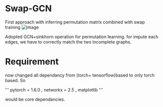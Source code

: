 # Swap-GCN
First approach with inferring permutation matrix combined with swap training
![image](https://user-images.githubusercontent.com/35905280/95421438-6af37e00-0978-11eb-88be-b2c041dcf9c2.png)

Adopted GCN+sinkhorn operation for permutation learning.
for impute each edges, we have to correctly match the two incomplete graphs.

# Requirement
now changed all dependancy from (torch+ tensorflow)based to only torch based.
So

'''
pytorch = 1.6.0 , networkx = 2.5 , matplotlib
''' 

would be core dependancies.


